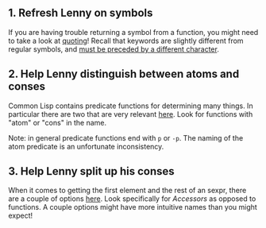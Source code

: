 ## 1. Refresh Lenny on symbols

If you are having trouble returning a symbol from a function, you might need to
take a look at [quoting][so-quoting]! Recall that keywords are slightly
different from regular symbols, and [must be preceded by a different
character][clhs-keywordp].

## 2. Help Lenny distinguish between atoms and conses

Common Lisp contains predicate functions for determining many things. In
particular there are two that are very relevant [here][clhs-conses]. Look for
functions with "atom" or "cons" in the name.

Note: in general predicate functions end with `p` or `-p`. The naming of the
atom predicate is an unfortunate inconsistency.

## 3. Help Lenny split up his conses

When it comes to getting the first element and the rest of an sexpr, there are a
couple of options [here][clhs-conses]. Look specifically for _Accessors_ as
opposed to functions. A couple options might have more intuitive names than you
might expect!

[so-quoting]: https://stackoverflow.com/questions/134887/when-to-use-or-quote-in-lisp
[clhs-keywordp]: http://clhs.lisp.se/Body/f_kwdp.htm#keywordp
[clhs-conses]: http://clhs.lisp.se/Body/c_conses.htm
